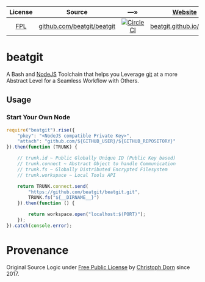 
| License | Source | &#8212;&raquo; | [Website](https://github.com/beatgit/beatgit/blob/master/Projects/2017_05-Website/main.sh) | [npm](https://github.com/npm/npm) |
| :---: | :---: | :---: | :---: | :---: |
| [FPL](https://opensource.org/licenses/FPL-1.0.0) | [github.com/beatgit/beatgit](https://github.com/beatgit/beatgit) | [![CircleCI](https://circleci.com/gh/beatgit/beatgit.svg?style=svg)](https://circleci.com/gh/beatgit/beatgit) | [beatgit.github.io/beatgit](https://beatgit.github.io/beatgit) | `beatgit`

beatgit
=======

A Bash and [NodeJS](https://nodejs.org/) Toolchain that helps you Leverage [git](https://git-scm.com/) at a more Abstract Level for a Seamless Workflow with Others.

Usage
-----

### Start Your Own Node

```javascript
require("beatgit").rise({
    "pkey": "<NodeJS compatible Private Key>",
    "attach": "github.com/${GITHUB_USER}/${GITHUB_REPOSITORY}"
}).then(function (TRUNK) {

    // trunk.id ~ Public Globally Unique ID (Public Key based)
    // trunk.connect ~ Abstract Object to handle Communication
    // trunk.fs ~ Globally Distributed Encrypted Filesystem
    // trunk.workspace ~ Local Tools API

    return TRUNK.connect.send(
        "https://github.com/beatgit/beatgit.git",
        TRUNK.fs("${__DIRNAME__}")
    }).then(function () {

        return workspace.open("localhost:$(PORT)");
    });
}).catch(console.error);
```

Provenance
==========

Original Source Logic under [Free Public License](https://opensource.org/licenses/FPL-1.0.0) by [Christoph Dorn](http://christophdorn.com) since 2017.
